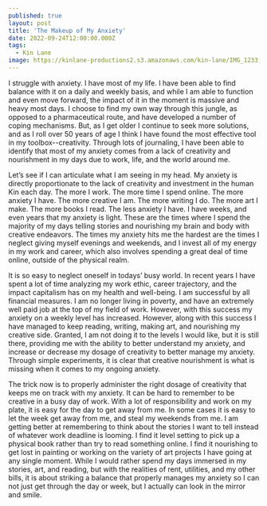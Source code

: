 ```yaml
---
published: true
layout: post
title: 'The Makeup of My Anxiety'
date: 2022-09-24T12:00:00.000Z
tags:
  - Kin Lane
image: https://kinlane-productions2.s3.amazonaws.com/kin-lane/IMG_1233.jpeg
---
```

I struggle with anxiety. I have most of my life. I have been able to find balance with it on a daily and weekly basis, and while I am able to function and even move forward, the impact of it in the moment is massive and heavy most days. I choose to find my own way through this jungle, as opposed to a pharmaceutical route, and have developed a number of coping mechanisms. But, as I get older I continue to seek more solutions, and as I roll over 50 years of age I think I have found the most effective tool in my toolbox--creativity. Through lots of journaling, I have been able to identify that most of my anxiety comes from a lack of creativity and nourishment in my days due to work, life, and the world around me.

Let’s see if I can articulate what I am seeing in my head. My anxiety is directly proportionate to the lack of creativity and investment in the human Kin each day. The more I work. The more time I spend online. The more anxiety I have. The more creative I am. The more writing I do. The more art I make. The more books I read. The less anxiety I have. I have weeks, and even years that my anxiety is light. These are the times where I spend the majority of my days telling stories and nourishing my brain and body with creative endeavors. The times my anxiety hits me the hardest are the times I neglect giving myself evenings and weekends, and I invest all of my energy in my work and career, which also involves spending a great deal of time online, outside of the physical realm.

It is so easy to neglect oneself in todays’ busy world. In recent years I have spent a lot of time analyzing my work ethic, career trajectory, and the impact capitalism has on my health and well-being. I am successful by all financial measures. I am no longer living in poverty, and have an extremely well paid job at the top of my field of work. However, with this success my anxiety on a weekly level has increased. However, along with this success I have managed to keep reading, writing, making art, and nourishing my creative side. Granted, I am not doing it to the levels I would like, but it is still there, providing me with the ability to better understand my anxiety, and increase or decrease my dosage of creativity to better manage my anxiety. Through simple experiments, it is clear that creative nourishment is what is missing when it comes to my ongoing anxiety.

The trick now is to properly administer the right dosage of creativity that keeps me on track with my anxiety. It can be hard to remember to be creative in a busy day of work. With a lot of responsibility and work on my plate, it is easy for the day to get away from me. In some cases it is easy to let the week get away from me, and steal my weekends from me. I am getting better at remembering to think about the stories I want to tell instead of whatever work deadline is looming. I find it level setting to pick up a physical book rather than try to read something online. I find it nourishing to get lost in painting or working on the variety of art projects I have going at any single moment. While I would rather spend my days immersed in my stories, art, and reading, but with the realities of rent, utilities, and my other bills, it is about striking a balance that properly manages my anxiety so I can not just get through the day or week, but I actually can look in the mirror and smile.